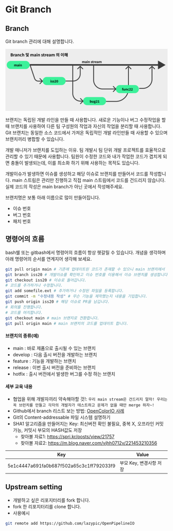# Git Branch

## Branch

Git branch 관리에 대해 설명합니다.

![gitbranch](../figures/gitbranch.png)

브랜치는 독립된 개발 라인을 만들 때 사용합니다. 새로운 기능이나 버그 수정작업을 할 때 브랜치를 사용하여 다른 팀 구성원의 작업과 자신의 작업을 분리할 때 사용합니다. Git 브랜치는 동일한 소스 코드에서 가져온 독립적인 개발 라인만들 때 사용할 수 있으며 브랜치끼리 병합할 수 있습니다.

개발 매니저가 브랜치를 도입하는 이유.
팀 개발시 팀 단위 개발 프로젝트를 효율적으로 관리할 수 있기 때문에 사용합니다.
팀원이 수정한 코드와 내가 작업한 코드가 겹치게 되면 충돌이 발생되는데, 이를 최소화 하기 위해 사용하는 목적도 있습니다.

개발이슈가 발생하면 이슈를 생성하고 해당 이슈로 브랜치를 만들어서 코드를 작성합니다.
main 스트림은 관리만 진행하고 직접 main 스트림에서 코드를 건드리지 않습니다.
실제 코드의 작성은 main branch가 아닌 곳에서 작성해주세요.

브랜치명은 보통 아래 이름으로 많이 만들어집니다.

- 이슈 번호
- 버그 번호
- 패치 번호

## 명령어의 흐름

bash쉘 또는 gitbash에서 명령어의 흐름이 항상 헷갈릴 수 있습니다. 개념을 생각하며 아래 명령어의 순서를 연계지어 생각해 보세요.

```bash
git pull origin main # 기존에 업데이트된 코드가 존재할 수 있으니 main 브랜치에서 업데이트 된 코드를 가지고 옵니다.
git branch iss20 # 개발이슈를 확인하고 이슈 번호를 이용해서 이슈 브랜치를 생성합니다.
git checkout iss20 # 이슈로 들어갑니다.
# 코드를 추가하거나 수정합니다.
git add somefile.ext # 추가하거나 수정된 파일을 등록합니다.
git commit -m "수정내용 작성" # 무슨 기능을 제작했는지 내용을 기입합니다.
git push origin iss20 # 해당 이슈로 PR을 남깁니다.
# 회의를 진행합니다.
# 코드를 머지합니다.
git checkout main # main 브랜치로 전환합니다.
git pull origin main # main 브랜치의 코드를 업데이트 합니다.
```

#### 브랜치의 종류(예)

- main : 바로 제품으로 출시될 수 있는 브랜치
- develop : 다음 출시 버전을 개발하는 브랜치
- feature : 기능을 개발하는 브랜치
- release : 이번 출시 버전을 준비하는 브랜치
- hotfix : 출시 버전에서 발생한 버그를 수정 하는 브랜치

#### 세부 교육 내용

- 협업을 위해 개발자끼리 약속해야할 것!: `우리 main stream은 건드리지 말자! 우리는 꼭 브런치를 만들고 각자의 개발자가 테스트하고 문제가 없을 때만 merge 하자~!`
- Github에서 branch 리스트 보는 방법: [OpenColorIO 사례](https://github.com/AcademySoftwareFoundation/OpenColorIO)
- Git의 Content-addressable 파일 시스템 설명하기
- SHA1 알고리즘을 만들어지는 Key: 최신버전 확인 불필요, 중복 X, 오프라인 커밋 가능, 커밋시 부모의 HASH값도 저장
  - 찾아볼 자료1: https://spri.kr/posts/view/21757
  - 찾아볼 자료2: https://m.blog.naver.com/vjhh0712v/221453210356

| Key | Value |
| ------------- | ------------- |
| 5e1c4447a691fa0b687f502a65c3c1ff792033f9 | 부모 Key, 변경사항 저장 |


## Upstream setting

- 개발하고 싶은 리포지터리를 fork 합니다.
- fork 한 리포지터리를 clone 합니다.
- 사용예시

```bash
git remote add https://github.com/lazypic/OpenPipelineIO
```
